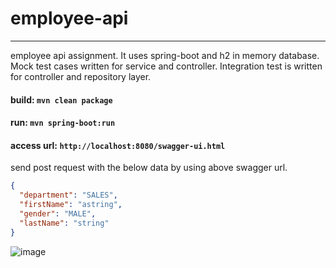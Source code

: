 # employee-api

----
employee api assignment. It uses spring-boot and h2 in memory database. Mock test cases written for service and controller. Integration test is written for controller and repository layer.

#### build: `mvn clean package` 
#### run: `mvn spring-boot:run`
#### access url: `http://localhost:8080/swagger-ui.html`
send post request with the below data by using above swagger url.
```json
{
  "department": "SALES",
  "firstName": "astring",
  "gender": "MALE",
  "lastName": "string"
}
```
![image](https://user-images.githubusercontent.com/17001948/68547154-3394ee00-0404-11ea-8341-7e1ec3680edb.png)
